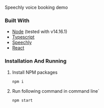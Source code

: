 Speechly voice booking demo

### Built With

* [Node](https://nodejs.org/) (tested with v14.16.1)
* [Typescript](https://www.typescriptlang.org/)
* [Speechly](https://github.com/speechly/react-client)
* [React](https://reactjs.org/)

### Installation And Running

1. Install NPM packages
   ```sh
   npm i
   ```
2. Run following command in command line`
   ```sh
   npm start
   ```
